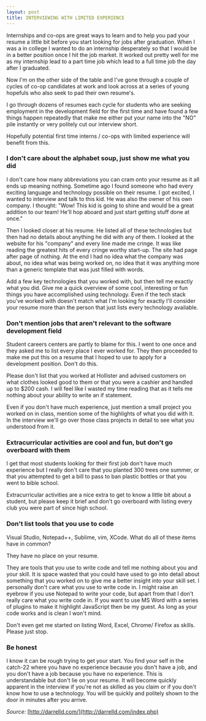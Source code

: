 ```yaml
---
layout: post
title: INTERVIEWING WITH LIMITED EXPERIENCE
---
```

Internships and co-ops are great ways to learn and to help you pad your resume a little bit before you start looking for jobs after graduation. When I was a in college I wanted to do an internship desperately so that I would be in a better position once I hit the job market. It worked out pretty well for me as my internship lead to a part time job which lead to a full time job the day after I graduated.

Now I'm on the other side of the table and I've gone through a couple of cycles of co-op candidates at work and look across at a series of young hopefuls who also seek to pad their own resume's.

I go through dozens of resumes each cycle for students who are seeking employment in the development field for the first time and have found a few things happen repeatedly that make me either put your name into the "NO" pile instantly or very politely cut our interview short.

Hopefully potential first time interns / co-ops with limited experience will benefit from this.

### I don't care about the alphabet soup, just show me what you did
I don't care how many abbreviations you can cram onto your resume as it all ends up meaning nothing. Sometime ago I found someone who had every exciting language and technology possible on their resume. I got excited, I wanted to interview and talk to this kid. He was also the owner of his own company. I thought: "Wow! This kid is going to shine and would be a great addition to our team! He'll hop aboard and just start getting stuff done at once."

Then I looked closer at his resume. He listed all of these technologies but then had no details about anything he did with any of them. I looked at the website for his "company" and every line made me cringe. It was like reading the greatest hits of every cringe worthy start-up. The site had page after page of nothing. At the end I had no idea what the company was about, no idea what was being worked on, no idea that it was anything more than a generic template that was just filled with words.

Add a few key technologies that you worked with, but then tell me exactly what you did. Give me a quick overview of some cool, interesting or fun things you have accomplished using technology. Even if the tech stack you've worked with doesn't match what I'm looking for exactly I'll consider your resume more than the person that just lists every technology available.

### Don't mention jobs that aren't relevant to the software development field
Student careers centers are partly to blame for this. I went to one once and they asked me to list every place I ever worked for. They then proceeded to make me put this on a resume that I hoped to use to apply for a development position. Don't do this.

Please don't list that you worked at Hollister and advised customers on what clothes looked good to them or that you were a cashier and handled up to $200 cash. I will feel like I wasted my time reading that as it tells me nothing about your ability to write an if statement.

Even if you don't have much experience, just mention a small project you worked on in class, mention some of the highlights of what you did with it. In the interview we'll go over those class projects in detail to see what you understood from it.

### Extracurricular activities are cool and fun, but don't go overboard with them
I get that most students looking for their first job don't have much experience but I really don't care that you planted 300 trees one summer, or that you attempted to get a bill to pass to ban plastic bottles or that you went to bible school.

Extracurricular activities are a nice extra to get to know a little bit about a student, but please keep it brief and don't go overboard with listing every club you were part of since high school.

### Don't list tools that you use to code
Visual Studio, Notepad++, Sublime, vim, XCode. What do all of these items have in common?

They have no place on your resume.

They are tools that you use to write code and tell me nothing about you and your skill. It is space wasted that you could have used to go into detail about something that you worked on to give me a better insight into your skill set. I personally don't care what you use to write code in. I might raise an eyebrow if you use Notepad to write your code, but apart from that I don't really care what you write code in. If you want to use MS Word with a series of plugins to make it highlight JavaScript then be my guest. As long as your code works and is clean I won't mind.

Don't even get me started on listing Word, Excel, Chrome/ Firefox as skills. Please just stop.

### Be honest
I know it can be rough trying to get your start. You find your self in the catch-22 where you have no experience because you don't have a job, and you don't have a job because you have no experience. This is understandable but don't lie on your resume. It will become quickly apparent in the interview if you're not as skilled as you claim or if you don't know how to use a technology. You will be quickly and politely shown to the door in minutes after you arrive.


*Source:* [http://darrelld.com/](http://darrelld.com/index.php)
